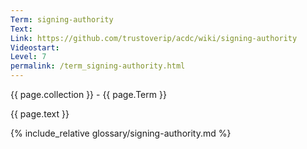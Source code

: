 ```yaml
---
Term: signing-authority
Text: 
Link: https://github.com/trustoverip/acdc/wiki/signing-authority
Videostart: 
Level: 7
permalink: /term_signing-authority.html
---
```


{{ page.collection }} - {{ page.Term }}

   {{ page.text }}

{% include_relative glossary/signing-authority.md %}

